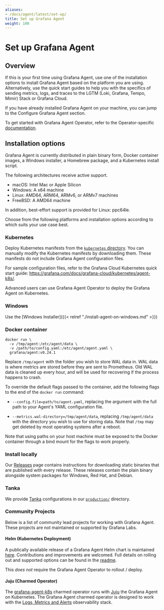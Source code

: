 ```yaml
---
aliases:
- /docs/agent/latest/set-up/
title: Set up Grafana Agent
weight: 100
---
```


# Set up Grafana Agent

## Overview
If this is your first time using Grafana Agent, use one of the installation options to install Grafana Agent based on the platform you are using. Alternatively, use the quick start guides to help you with the specifics of sending metrics, logs, and traces to the LGTM (Loki, Grafana, Tempo, Mimir) Stack or Grafana Cloud.

If you have already installed Grafana Agent on your machine, you can jump to the Configure Grafana Agent section.

To get started with Grafana Agent Operator, refer to the Operator-specific
[documentation](../operator/).

## Installation options

Grafana Agent is currently distributed in plain binary form, Docker container images, a Windows installer, a Homebrew package, and a Kubernetes install script. 

The following architectures receive active support.

 - macOS: Intel Mac or Apple Silicon 
 - Windows: A x64 machine 
 - Linux: AMD64, ARM64, ARMv6, or ARMv7 machines
 - FreeBSD: A AMD64 machine 

In addition, best-effort support is provided for Linux: ppc64le.

Choose from the following platforms and installation options according to which suits your use case best.

### Kubernetes

Deploy Kubernetes manifests from the [`kubernetes` directory](https://github.com/grafana/agent/tree/main/production/kubernetes).
You can manually modify the Kubernetes manifests by downloading them. These manifests do not include Grafana Agent configuration files. 

For sample configuration files, refer to the Grafana Cloud Kubernetes quick start guide: https://grafana.com/docs/grafana-cloud/kubernetes/agent-k8s/.

Advanced users can use Grafana Agent Operator to deploy the Grafana Agent on Kubernetes.

### Windows

Use the [Windows Installer]({{< relref "./install-agent-on-windows.md" >}})

### Docker container

```
docker run \
  -v /tmp/agent:/etc/agent/data \
  -v /path/to/config.yaml:/etc/agent/agent.yaml \
  grafana/agent:v0.24.1
```

Replace `/tmp/agent` with the folder you wish to store WAL data in. WAL data is
where metrics are stored before they are sent to Prometheus. Old WAL data is
cleaned up every hour, and will be used for recovering if the process happens to
crash.

To override the default flags passed to the container, add the following flags
to the end of the `docker run` command:

- `--config.file=path/to/agent.yaml`, replacing the argument with the full path
  to your Agent's YAML configuration file.

- `--metrics.wal-directory=/tmp/agent/data`, replacing `/tmp/agent/data` with
  the directory you wish to use for storing data. Note that `/tmp` may get
  deleted by most operating systems after a reboot.

Note that using paths on your host machine must be exposed to the Docker
container through a bind mount for the flags to work properly.

### Install locally

Our [Releases](https://github.com/grafana/agent/releases) page contains
instructions for downloading static binaries that are published with every release.
These releases contain the plain binary alongside system packages for Windows,
Red Hat, and Debian.

### Tanka

We provide [Tanka](https://tanka.dev) configurations in our [`production/`](https://github.com/grafana/agent/tree/main/production/tanka/grafana-agent) directory.

### Community Projects

Below is a list of community lead projects for working with Grafana Agent. These projects are not maintained or supported by Grafana Labs.

#### Helm (Kubernetes Deployment)

A publically available release of a Grafana Agent Helm chart is maintained [here](https://github.com/DandyDeveloper/charts/tree/master/charts/grafana-agent). Contributions and improvements are welcomed. Full details on rolling out and supported options can be found in the [readme](https://github.com/DandyDeveloper/charts/blob/master/charts/grafana-agent/README.md).

This *does not* require the Grafana Agent Operator to rollout / deploy.

#### Juju (Charmed Operator)

The [grafana-agent-k8s](https://github.com/canonical/grafana-agent-operator) charmed operator runs with [Juju](https://juju.is) the Grafana Agent on Kubernetes.
The Grafana Agent charmed operator is designed to work with the [Logs, Metrics and Alerts](https://juju.is/docs/lma2) observability stack.
